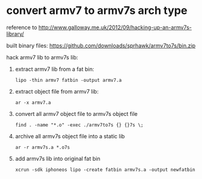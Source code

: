 convert armv7 to armv7s arch type
================================

reference to http://www.galloway.me.uk/2012/09/hacking-up-an-armv7s-library/

built binary files: https://github.com/downloads/sprhawk/armv7to7s/bin.zip


hack armv7 lib to armv7s lib:

1. extract armv7 lib from a fat bin:
    ```
    lipo -thin armv7 fatbin -output armv7.a
    ```
2. extract object file from armv7 lib:
    ```
    ar -x armv7.a
    ``` 
3. convert all armv7 object file to armv7s object file
    ```
    find . -name "*.o" -exec ./armv7to7s {} {}7s \;
    ```
4. archive all armv7s object file into a static lib
    ```
    ar -r armv7s.a *.o7s
    ```
5. add armv7s lib into original fat bin
    ```
    xcrun -sdk iphoneos lipo -create fatbin armv7s.a -output newfatbin
    ```

